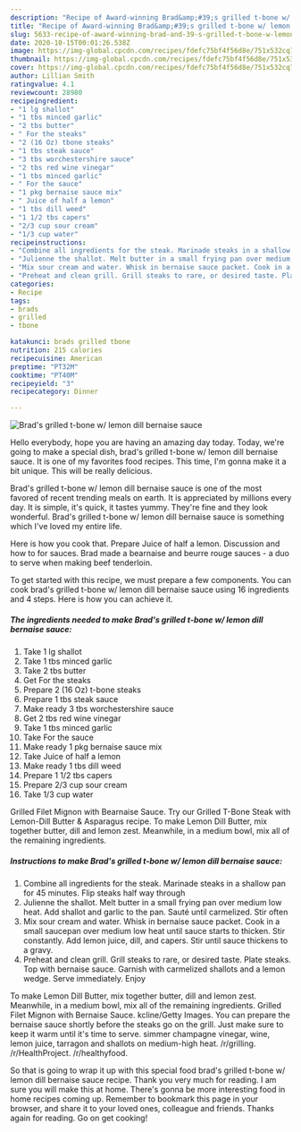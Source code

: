 ```yaml
---
description: "Recipe of Award-winning Brad&amp;#39;s grilled t-bone w/ lemon dill bernaise sauce"
title: "Recipe of Award-winning Brad&amp;#39;s grilled t-bone w/ lemon dill bernaise sauce"
slug: 5633-recipe-of-award-winning-brad-and-39-s-grilled-t-bone-w-lemon-dill-bernaise-sauce
date: 2020-10-15T00:01:26.538Z
image: https://img-global.cpcdn.com/recipes/fdefc75bf4f56d8e/751x532cq70/brads-grilled-t-bone-w-lemon-dill-bernaise-sauce-recipe-main-photo.jpg
thumbnail: https://img-global.cpcdn.com/recipes/fdefc75bf4f56d8e/751x532cq70/brads-grilled-t-bone-w-lemon-dill-bernaise-sauce-recipe-main-photo.jpg
cover: https://img-global.cpcdn.com/recipes/fdefc75bf4f56d8e/751x532cq70/brads-grilled-t-bone-w-lemon-dill-bernaise-sauce-recipe-main-photo.jpg
author: Lillian Smith
ratingvalue: 4.1
reviewcount: 28980
recipeingredient:
- "1 lg shallot"
- "1 tbs minced garlic"
- "2 tbs butter"
- " For the steaks"
- "2 (16 Oz) tbone steaks"
- "1 tbs steak sauce"
- "3 tbs worchestershire sauce"
- "2 tbs red wine vinegar"
- "1 tbs minced garlic"
- " For the sauce"
- "1 pkg bernaise sauce mix"
- " Juice of half a lemon"
- "1 tbs dill weed"
- "1 1/2 tbs capers"
- "2/3 cup sour cream"
- "1/3 cup water"
recipeinstructions:
- "Combine all ingredients for the steak. Marinade steaks in a shallow pan for 45 minutes. Flip steaks half way through"
- "Julienne the shallot. Melt butter in a small frying pan over medium low heat. Add shallot and garlic to the pan. Sauté until carmelized. Stir often"
- "Mix sour cream and water. Whisk in bernaise sauce packet. Cook in a small saucepan over medium low heat until sauce starts to thicken. Stir constantly. Add lemon juice, dill, and capers. Stir until sauce thickens to a gravy."
- "Preheat and clean grill. Grill steaks to rare, or desired taste. Plate steaks. Top with bernaise sauce. Garnish with carmelized shallots and a lemon wedge. Serve immediately. Enjoy"
categories:
- Recipe
tags:
- brads
- grilled
- tbone

katakunci: brads grilled tbone 
nutrition: 215 calories
recipecuisine: American
preptime: "PT32M"
cooktime: "PT40M"
recipeyield: "3"
recipecategory: Dinner

---
```



![Brad&#39;s grilled t-bone w/ lemon dill bernaise sauce](https://img-global.cpcdn.com/recipes/fdefc75bf4f56d8e/751x532cq70/brads-grilled-t-bone-w-lemon-dill-bernaise-sauce-recipe-main-photo.jpg)

Hello everybody, hope you are having an amazing day today. Today, we're going to make a special dish, brad&#39;s grilled t-bone w/ lemon dill bernaise sauce. It is one of my favorites food recipes. This time, I'm gonna make it a bit unique. This will be really delicious.

Brad&#39;s grilled t-bone w/ lemon dill bernaise sauce is one of the most favored of recent trending meals on earth. It is appreciated by millions every day. It is simple, it's quick, it tastes yummy. They're fine and they look wonderful. Brad&#39;s grilled t-bone w/ lemon dill bernaise sauce is something which I've loved my entire life.

Here is how you cook that. Prepare Juice of half a lemon. Discussion and how to for sauces. Brad made a bearnaise and beurre rouge sauces - a duo to serve when making beef tenderloin.


To get started with this recipe, we must prepare a few components. You can cook brad&#39;s grilled t-bone w/ lemon dill bernaise sauce using 16 ingredients and 4 steps. Here is how you can achieve it.

<!--inarticleads1-->

##### The ingredients needed to make Brad&#39;s grilled t-bone w/ lemon dill bernaise sauce:

1. Take 1 lg shallot
1. Take 1 tbs minced garlic
1. Take 2 tbs butter
1. Get  For the steaks
1. Prepare 2 (16 Oz) t-bone steaks
1. Prepare 1 tbs steak sauce
1. Make ready 3 tbs worchestershire sauce
1. Get 2 tbs red wine vinegar
1. Take 1 tbs minced garlic
1. Take  For the sauce
1. Make ready 1 pkg bernaise sauce mix
1. Take  Juice of half a lemon
1. Make ready 1 tbs dill weed
1. Prepare 1 1/2 tbs capers
1. Prepare 2/3 cup sour cream
1. Take 1/3 cup water


Grilled Filet Mignon with Bearnaise Sauce. Try our Grilled T-Bone Steak with Lemon-Dill Butter &amp; Asparagus recipe. To make Lemon Dill Butter, mix together butter, dill and lemon zest. Meanwhile, in a medium bowl, mix all of the remaining ingredients. 

<!--inarticleads2-->

##### Instructions to make Brad&#39;s grilled t-bone w/ lemon dill bernaise sauce:

1. Combine all ingredients for the steak. Marinade steaks in a shallow pan for 45 minutes. Flip steaks half way through
1. Julienne the shallot. Melt butter in a small frying pan over medium low heat. Add shallot and garlic to the pan. Sauté until carmelized. Stir often
1. Mix sour cream and water. Whisk in bernaise sauce packet. Cook in a small saucepan over medium low heat until sauce starts to thicken. Stir constantly. Add lemon juice, dill, and capers. Stir until sauce thickens to a gravy.
1. Preheat and clean grill. Grill steaks to rare, or desired taste. Plate steaks. Top with bernaise sauce. Garnish with carmelized shallots and a lemon wedge. Serve immediately. Enjoy


To make Lemon Dill Butter, mix together butter, dill and lemon zest. Meanwhile, in a medium bowl, mix all of the remaining ingredients. Grilled Filet Mignon with Bernaise Sauce. kcline/Getty Images. You can prepare the bernaise sauce shortly before the steaks go on the grill. Just make sure to keep it warm until it&#39;s time to serve. simmer champagne vinegar, wine, lemon juice, tarragon and shallots on medium-high heat. /r/grilling. /r/HealthProject. /r/healthyfood. 

So that is going to wrap it up with this special food brad&#39;s grilled t-bone w/ lemon dill bernaise sauce recipe. Thank you very much for reading. I am sure you will make this at home. There's gonna be more interesting food in home recipes coming up. Remember to bookmark this page in your browser, and share it to your loved ones, colleague and friends. Thanks again for reading. Go on get cooking!
